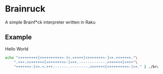 # Brainruck

A simple Brainf*ck interpreter written in Raku 

## Example

Hello World
```bash
echo ">++++++++[<+++++++++>-]<.>++++[<+++++++>-]<+.+++++++."\
    ".+++.>>++++++[<+++++++>-]<++.------------.>++++++[<+++"\
    "++++++>-]<+.<.+++.------.--------.>>>++++[<++++++++>-]<+." | ./brainruck.p6
```
